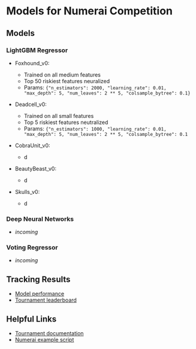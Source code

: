 # Models for Numerai Competition

## Models
### LightGBM Regressor
* Foxhound_v0:
  * Trained on all medium features
  * Top 50 riskiest features neuralized
  * Params: `{"n_estimators": 2000, "learning_rate": 0.01, "max_depth": 5, "num_leaves": 2 ** 5, "colsample_bytree": 0.1}`

* Deadcell_v0:
  * Trained on all small features
  * Top 5 riskiest features neutralized
  * Params: `{"n_estimators": 1000, "learning_rate": 0.01, "max_depth": 5, "num_leaves": 2 ** 5, "colsample_bytree": 0.1`

* CobraUnit_v0:
  * d

* BeautyBeast_v0:
  * d

* Skulls_v0:
  * d

### Deep Neural Networks
* *incoming*

### Voting Regressor
* *incoming*

## Tracking Results
* [Model performance](https://numer.ai/models)
* [Tournament leaderboard](https://numer.ai/tournament)


## Helpful Links
* [Tournament documentation](https://docs.numer.ai/)
* [Numerai example script](https://github.com/numerai/example-scripts)
